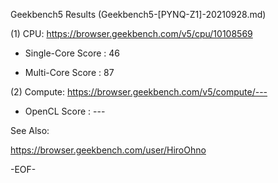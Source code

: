 
Geekbench5 Results (Geekbench5-[PYNQ-Z1]-20210928.md)

(1) CPU: https://browser.geekbench.com/v5/cpu/10108569

* Single-Core Score : 46

* Multi-Core Score  : 87

(2) Compute: https://browser.geekbench.com/v5/compute/---

* OpenCL Score : ---

See Also:

https://browser.geekbench.com/user/HiroOhno

-EOF-
